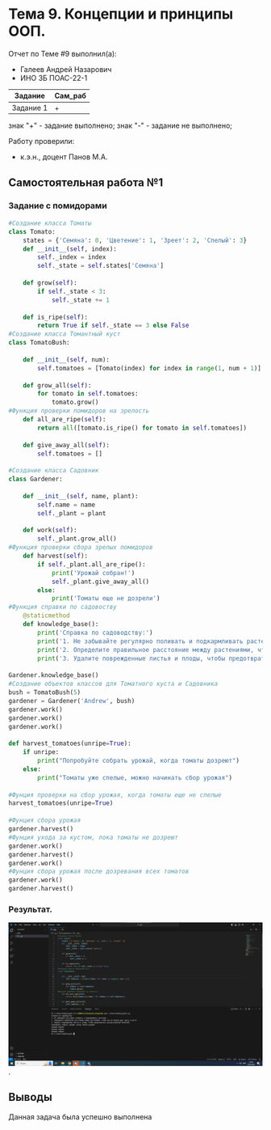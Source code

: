 # Тема 9. Концепции и принципы ООП.
Отчет по Теме #9 выполнил(а):
- Галеев Андрей Назарович
- ИНО ЗБ ПОАС-22-1

| Задание |  Сам_раб |
| ------ |  ------ |
| Задание 1 | + |


знак "+" - задание выполнено; знак "-" - задание не выполнено;

Работу проверили:
- к.э.н., доцент Панов М.А.

## Самостоятельная работа №1
### Задание с помидорами

```python
#Создание класса Томаты
class Tomato: 
    states = {'Семяна': 0, 'Цветение': 1, 'Зреет': 2, 'Спелый': 3}
    def __init__(self, index):  
        self._index = index
        self._state = self.states['Семяна']

    def grow(self):  
        if self._state < 3:
            self._state += 1

    def is_ripe(self):
        return True if self._state == 3 else False
#Создание класса Томантный куст
class TomatoBush:  

    def __init__(self, num):
        self.tomatoes = [Tomato(index) for index in range(1, num + 1)]

    def grow_all(self):
        for tomato in self.tomatoes:
            tomato.grow()
#Функция проверки помидоров на зрелость
    def all_are_ripe(self): 
        return all([tomato.is_ripe() for tomato in self.tomatoes])

    def give_away_all(self):
        self.tomatoes = []

#Создание класса Садовник
class Gardener:  

    def __init__(self, name, plant):
        self.name = name
        self._plant = plant

    def work(self):
        self._plant.grow_all()
#Функция проверки сбора зрелых помидоров
    def harvest(self): 
        if self._plant.all_are_ripe():
            print('Урожай собран!')
            self._plant.give_away_all()
        else:
            print('Томаты еще не дозрели')
#Функция справки по садовоству
    @staticmethod
    def knowledge_base():
        print('Справка по садоводству:')
        print('1. Не забывайте регулярно поливать и подкармливать растения')
        print('2. Определите правильное расстояние между растениями, чтобы они не мешали друг другу в росте')
        print('3. Удалите поврежденные листья и плоды, чтобы предотвратить распространение болезней')
    
Gardener.knowledge_base()
#Создание объектов классов для Томатного куста и Садовника
bush = TomatoBush(5)
gardener = Gardener('Andrew', bush)
gardener.work()
gardener.work()
gardener.work()

def harvest_tomatoes(unripe=True):
    if unripe:
        print("Попробуйте собрать урожай, когда томаты дозреют")
    else:
        print("Томаты уже спелые, можно начинать сбор урожая")

#Фунция проверки на сбор урожая, когда томаты еще не спелые
harvest_tomatoes(unripe=True)

#Фунция сбора урожая
gardener.harvest()
#Фунция ухода за кустом, пока томаты не дозреют
gardener.work()
gardener.harvest()
gardener.work()
#Фунция сбора урожая после дозревания всех томатов
gardener.work()
gardener.harvest()
```
### Результат.
![Меню](https://github.com/Iamtheempty/Ucheba/blob/lab9/lab9/1.png).


## Выводы

Данная задача была успешно выполнена
